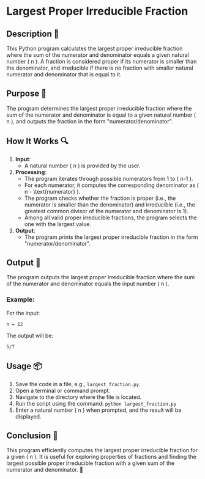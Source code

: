# Largest Proper Irreducible Fraction

## Description 📝

This Python program calculates the largest proper irreducible fraction where the sum of the numerator and denominator equals a given natural number \( n \). A fraction is considered proper if its numerator is smaller than the denominator, and irreducible if there is no fraction with smaller natural numerator and denominator that is equal to it.

## Purpose 🎯

The program determines the largest proper irreducible fraction where the sum of the numerator and denominator is equal to a given natural number \( n \), and outputs the fraction in the form "numerator/denominator".

## How It Works 🔍

1. **Input**:
    - A natural number \( n \) is provided by the user.
2. **Processing**:
    - The program iterates through possible numerators from 1 to \( n-1 \).
    - For each numerator, it computes the corresponding denominator as \( n - \text{numerator} \).
    - The program checks whether the fraction is proper (i.e., the numerator is smaller than the denominator) and irreducible (i.e., the greatest common divisor of the numerator and denominator is 1).
    - Among all valid proper irreducible fractions, the program selects the one with the largest value.
3. **Output**:
    - The program prints the largest proper irreducible fraction in the form "numerator/denominator".

## Output 📜

The program outputs the largest proper irreducible fraction where the sum of the numerator and denominator equals the input number \( n \).

### Example:

For the input:

```
n = 12
```

The output will be:

```
5/7
```

## Usage 📦

1. Save the code in a file, e.g., `largest_fraction.py`.
2. Open a terminal or command prompt.
3. Navigate to the directory where the file is located.
4. Run the script using the command:
   `python largest_fraction.py`
5. Enter a natural number \( n \) when prompted, and the result will be displayed.

## Conclusion 🚀

This program efficiently computes the largest proper irreducible fraction for a given \( n \). It is useful for exploring properties of fractions and finding the largest possible proper irreducible fraction with a given sum of the numerator and denominator. 🎯
